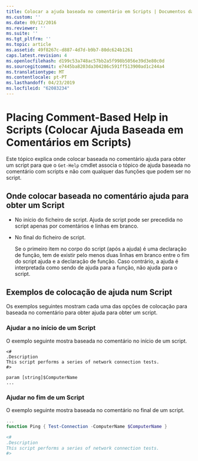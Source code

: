 ```yaml
---
title: Colocar a ajuda baseada no comentário em Scripts | Documentos da Microsoft
ms.custom: ''
ms.date: 09/12/2016
ms.reviewer: ''
ms.suite: ''
ms.tgt_pltfrm: ''
ms.topic: article
ms.assetid: 49f8267c-d887-4d7d-b9b7-80dc624b1261
caps.latest.revision: 4
ms.openlocfilehash: d199c53a748ac57bb2a5f998b5056e39d3e80c0d
ms.sourcegitcommit: e7445ba8203da304286c591ff513900ad1c244a4
ms.translationtype: MT
ms.contentlocale: pt-PT
ms.lasthandoff: 04/23/2019
ms.locfileid: "62083234"
---
```

# <a name="placing-comment-based-help-in-scripts"></a>Placing Comment-Based Help in Scripts (Colocar Ajuda Baseada em Comentários em Scripts)

Este tópico explica onde colocar baseada no comentário ajuda para obter um script para que o `Get-Help` cmdlet associa o tópico de ajuda baseada no comentário com scripts e não com qualquer das funções que podem ser no script.

## <a name="where-to-place-comment-based-help-for-a-script"></a>Onde colocar baseada no comentário ajuda para obter um Script

- No início do ficheiro de script. Ajuda de script pode ser precedida no script apenas por comentários e linhas em branco.

- No final do ficheiro de script.

  Se o primeiro item no corpo do script (após a ajuda) é uma declaração de função, tem de existir pelo menos duas linhas em branco entre o fim do script ajuda e a declaração de função. Caso contrário, a ajuda é interpretada como sendo de ajuda para a função, não ajuda para o script.

## <a name="examples-of-help-placement-in-a-script"></a>Exemplos de colocação de ajuda num Script

 Os exemplos seguintes mostram cada uma das opções de colocação para baseada no comentário para obter ajuda para obter um script.

### <a name="help-at-the-beginning-of-a-script"></a>Ajudar a no início de um Script

 O exemplo seguinte mostra baseada no comentário no início de um script.

```
<#
.Description
This script performs a series of network connection tests.
#>

param [string]$ComputerName
...
```

### <a name="help-at-the-end-of-a-script"></a>Ajudar no fim de um Script

 O exemplo seguinte mostra baseada no comentário no final de um script.

```powershell
...
function Ping { Test-Connection -ComputerName $ComputerName }

<#
.Description
This script performs a series of network connection tests.
#>

```